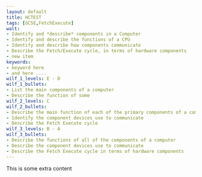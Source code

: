 ```yaml
---
layout: default
title: HCTEST
tags: [GCSE,FetchExecute]
walt:
- Identify and *describe* components in a Computer
- Identify and describe the functions of a CPU
- Identify and describe how components communicate
- Describe the Fetch/Execute cycle, in terms of hardware components
- new item
keywords:
- keyword here
- and here ....
wilf_1_levels: E - D
wilf_1_bullets:
- List the main components of a computer
- Describe the function of some
wilf_2_levels: C
wilf_2_bullets:
- Describe the main function of each of the primary components of a computer
- Identify the component devices use to communicate
- Describe the Fetch Execute cycle
wilf_3_levels: B - A
wilf_3_bullets:
- Describe the functions of all of the components of a computer
- Describe the component devices use to communicate
- Describe the Fetch Execute cycle in terms of hardware components
---
```


This is some extra content

